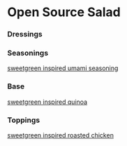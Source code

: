 # Open Source Salad

### Dressings

### Seasonings

[sweetgreen inspired umami seasoning]()

### Base

[sweetgreen inspired quinoa]()

### Toppings

[sweetgreen inspired roasted chicken]()
